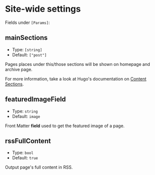 # Site-wide settings

Fields under `[Params]`:

## mainSections

- Type: `[string]`
- Default: `["post"]`

Pages places under this/those sections will be shown on homepage and archive page.

For more information, take a look at Hugo's documentation on [Content Sections](https://gohugo.io/content-management/sections/).

## featuredImageField

- Type: `string`
- Default: `image`

Front Matter **field** used to get the featured image of a page. 

## rssFullContent

- Type: `bool`
- Default: `true`

Output page's full content in RSS.